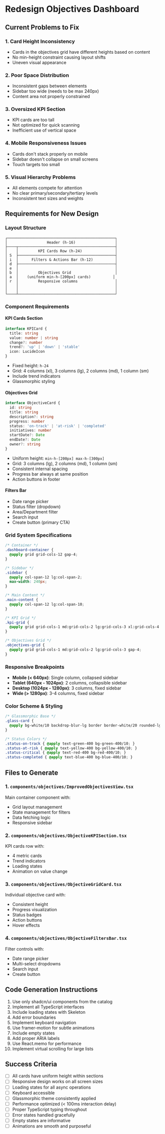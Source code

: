# Redesign Objectives Dashboard

## Current Problems to Fix

### 1. **Card Height Inconsistency**
- Cards in the objectives grid have different heights based on content
- No min-height constraint causing layout shifts
- Uneven visual appearance

### 2. **Poor Space Distribution**
- Inconsistent gaps between elements
- Sidebar too wide (needs to be max 240px)
- Content area not properly constrained

### 3. **Oversized KPI Section**
- KPI cards are too tall
- Not optimized for quick scanning
- Inefficient use of vertical space

### 4. **Mobile Responsiveness Issues**
- Cards don't stack properly on mobile
- Sidebar doesn't collapse on small screens
- Touch targets too small

### 5. **Visual Hierarchy Problems**
- All elements compete for attention
- No clear primary/secondary/tertiary levels
- Inconsistent text sizes and weights

## Requirements for New Design

### Layout Structure
```
┌─────────────────────────────────────────────────┐
│                  Header (h-16)                  │
├────┬────────────────────────────────────────────┤
│    │         KPI Cards Row (h-24)               │
│ S  ├────────────────────────────────────────────┤
│ i  │      Filters & Actions Bar (h-12)          │
│ d  ├────────────────────────────────────────────┤
│ e  │                                            │
│ b  │         Objectives Grid                    │
│ a  │    (uniform min-h-[200px] cards)          │
│ r  │         Responsive columns                 │
│    │                                            │
│    │                                            │
└────┴────────────────────────────────────────────┘
```

### Component Requirements

#### KPI Cards Section
```typescript
interface KPICard {
  title: string
  value: number | string
  change?: number
  trend?: 'up' | 'down' | 'stable'
  icon: LucideIcon
}
```
- Fixed height: `h-24`
- Grid: 4 columns (xl), 3 columns (lg), 2 columns (md), 1 column (sm)
- Include trend indicators
- Glassmorphic styling

#### Objectives Grid
```typescript
interface ObjectiveCard {
  id: string
  title: string
  description?: string
  progress: number
  status: 'on-track' | 'at-risk' | 'completed'
  initiatives: number
  startDate?: Date
  endDate?: Date
  owner?: string
}
```
- Uniform height: `min-h-[200px] max-h-[300px]`
- Grid: 3 columns (lg), 2 columns (md), 1 column (sm)
- Consistent internal spacing
- Progress bar always at same position
- Action buttons in footer

#### Filters Bar
- Date range picker
- Status filter (dropdown)
- Area/Department filter
- Search input
- Create button (primary CTA)

### Grid System Specifications
```css
/* Container */
.dashboard-container {
  @apply grid grid-cols-12 gap-4;
}

/* Sidebar */
.sidebar {
  @apply col-span-12 lg:col-span-2;
  max-width: 240px;
}

/* Main Content */
.main-content {
  @apply col-span-12 lg:col-span-10;
}

/* KPI Grid */
.kpi-grid {
  @apply grid grid-cols-1 md:grid-cols-2 lg:grid-cols-3 xl:grid-cols-4 gap-4;
}

/* Objectives Grid */
.objectives-grid {
  @apply grid grid-cols-1 md:grid-cols-2 lg:grid-cols-3 gap-4;
}
```

### Responsive Breakpoints
- **Mobile (< 640px)**: Single column, collapsed sidebar
- **Tablet (640px - 1024px)**: 2 columns, collapsible sidebar
- **Desktop (1024px - 1280px)**: 3 columns, fixed sidebar
- **Wide (> 1280px)**: 3-4 columns, fixed sidebar

### Color Scheme & Styling
```css
/* Glassmorphic Base */
.glass-card {
  @apply bg-white/10 backdrop-blur-lg border border-white/20 rounded-lg shadow-xl;
}

/* Status Colors */
.status-on-track { @apply text-green-400 bg-green-400/10; }
.status-at-risk { @apply text-yellow-400 bg-yellow-400/10; }
.status-critical { @apply text-red-400 bg-red-400/10; }
.status-completed { @apply text-blue-400 bg-blue-400/10; }
```

## Files to Generate

### 1. `components/objectives/ImprovedObjectivesView.tsx`
Main container component with:
- Grid layout management
- State management for filters
- Data fetching logic
- Responsive sidebar

### 2. `components/objectives/ObjectiveKPISection.tsx`
KPI cards row with:
- 4 metric cards
- Trend indicators
- Loading states
- Animation on value change

### 3. `components/objectives/ObjectiveGridCard.tsx`
Individual objective card with:
- Consistent height
- Progress visualization
- Status badges
- Action buttons
- Hover effects

### 4. `components/objectives/ObjectiveFiltersBar.tsx`
Filter controls with:
- Date range picker
- Multi-select dropdowns
- Search input
- Create button

## Code Generation Instructions

1. Use only shadcn/ui components from the catalog
2. Implement all TypeScript interfaces
3. Include loading states with Skeleton
4. Add error boundaries
5. Implement keyboard navigation
6. Use framer-motion for subtle animations
7. Include empty states
8. Add proper ARIA labels
9. Use React.memo for performance
10. Implement virtual scrolling for large lists

## Success Criteria

- [ ] All cards have uniform height within sections
- [ ] Responsive design works on all screen sizes
- [ ] Loading states for all async operations
- [ ] Keyboard accessible
- [ ] Glassmorphic theme consistently applied
- [ ] Performance optimized (< 100ms interaction delay)
- [ ] Proper TypeScript typing throughout
- [ ] Error states handled gracefully
- [ ] Empty states are informative
- [ ] Animations are smooth and purposeful